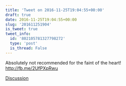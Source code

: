 ```yaml
---
title: 'Tweet on 2016-11-25T19:04:55+00:00'
draft: true
date: 2016-11-25T19:04:55+00:00
slug: '201611251904'
is_tweet: true
tweet_info:
  id: '802105781327798272'
  type: 'post'
  is_thread: False
---
```




Absolutely not recommended for the faint of the heart! <http://fb.me/2UfPXpRwu>

[Discussion](https://x.com/sytelus/status/802105781327798272)
